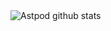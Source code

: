 <img src="https://camo.githubusercontent.com/6f68907c5a2cb55bc420d9bf653e867eb42421a0992792aa5ffeb8de9aa3bac0/68747470733a2f2f6769746875622d726561646d652d73746174732e76657263656c2e6170702f6170693f757365726e616d653d73756469732673686f775f69636f6e733d7472756526686964655f7469746c653d74727565267468656d653d7261646963616c26746578745f636f6c6f723d464639444439" alt="Astpod github stats" data-canonical-src="https://github-readme-stats.vercel.app/api?username=sudis&amp;show_icons=true&amp;hide_title=true&amp;theme=radical&amp;text_color=FF9DD9" style="max-width:100%;">
